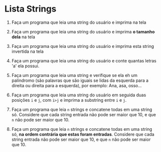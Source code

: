 # Lista Strings

1. Faça um programa que leia uma string do usuário e imprima na tela

1. Faça um programa que leia uma string do usuário e imprima **o tamanho dela** na tela

1. Faça um programa que leia uma string do usuário e imprima esta string invertida na tela

1. Faça um programa que leia uma string do usuário e conte quantas letras 'a' ela possui.

1. Faça um programa que leia uma string e verifique se ela eh um palíndromo (são palavras que são iguais se lidas da esquerda para a direita ou direita para a esquerda), por exemplo: Ana, asa, osso...


1. Faça um programa que leia uma string do usuário em seguida duas posições `i` e `j`, com `i>j` e imprima a substring entre `i` e `j`.


1. Faça um programa que leia `n` strings e concatene todas em uma string só. Considere que cada string entrada não pode ser maior que 10, e que `n` não pode ser maior que 10.

1. Faça um programa que leia `n` strings e concatene todas em uma string só, **na ordem contrária que estas foram entradas**. Considere que cada string entrada não pode ser maior que 10, e que `n` não pode ser maior que 10.





